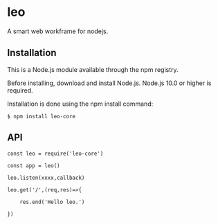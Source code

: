 # leo

A smart web workframe for nodejs.

## Installation

This is a Node.js module available through the npm registry.

Before installing, download and install Node.js. Node.js 10.0 or higher is required.

Installation is done using the npm install command:

```
$ npm install leo-core
```

## API

```
const leo = require('leo-core')

const app = leo()

leo.listen(xxxx,callback)

leo.get('/',(req,res)=>{
    
    res.end('Hello leo.')
    
})
```